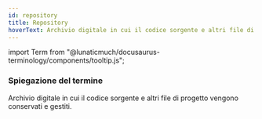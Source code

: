 ```yaml
---
id: repository
title: Repository
hoverText: Archivio digitale in cui il codice sorgente e altri file di progetto vengono conservati e gestiti.
---
```


import Term from "@lunaticmuch/docusaurus-terminology/components/tooltip.js";


### Spiegazione del termine

Archivio digitale in cui il codice sorgente e altri file di <Term popup="Insieme di attività che devono raggiungere determinati obiettivi a partire da determinate specifiche, che hanno una data d’inizio e una data di fine prefissate, che dispongono di risorse limitate e che consumano risorse nel loro svolgersi." reference="/docs/RTB/Termini/Progetto">progetto</Term> vengono conservati e gestiti.
